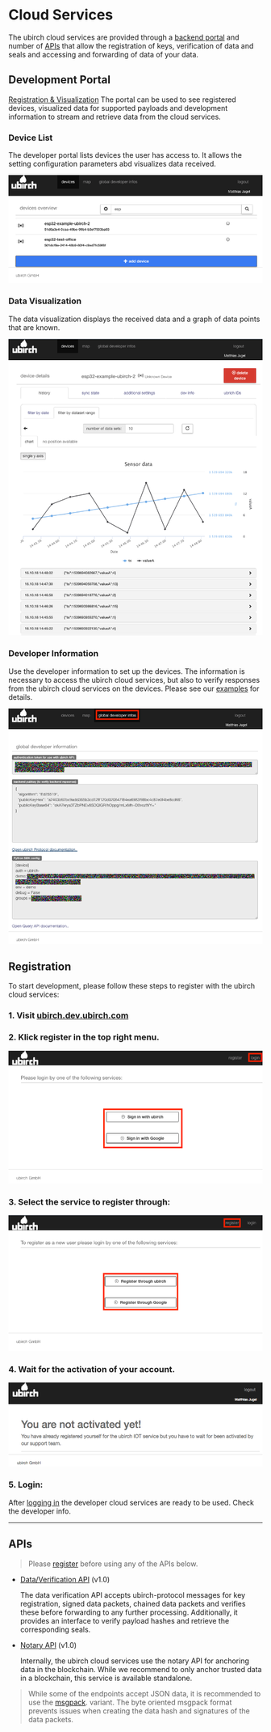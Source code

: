 # Cloud Services

The ubirch cloud services are provided through a [backend portal](https://ubirch.dev.ubirch.com) and number of 
[APIs](api) that allow the registration of keys, verification of data and seals and
accessing and forwarding of data of your data.

## Development Portal

[Registration & Visualization](https://ubirch.dev.ubirch.com)
The portal can be used to see registered devices, visualized data for supported payloads and
development information to stream and retrieve data from the cloud services.
  
### Device List

The developer portal lists devices the user has access to. It allows the setting configuration
parameters abd visualizes data received.

![device list](img/portal-1.png)

### Data Visualization  

The data visualization displays the received data and a graph of data points that are known.

![device view](img/portal-2.png)

### Developer Information

Use the developer information to set up the devices. The information is necessary to access the ubirch
cloud services, but also to verify responses from the ubirch cloud services on the devices. Please see
our [examples](examples) for details.

![developer information](img/portal-3.png)

## Registration

To start development, please follow these steps to register with the ubirch cloud services:

### 1. Visit [ubirch.dev.ubirch.com](https://ubirch.dev.ubirch.com)
### 2. Klick **register** in the top right menu.

![register link](img/registration-1.png)
      
### 3. Select the **service to register** through:

![regQister using service](img/registration-2.png)

### 4. Wait for the **activation** of your account.
      
![await registration](img/registration-3.png)
   
### 5. Login: 

After [logging in](https://ubirch.dev.ubirch.com) the developer cloud services are ready to be used. Check the developer info.  
    
---

## APIs

> Please [register](#registration) before using any of the APIs below.

- [Data/Verification API](api?url=https://raw.githubusercontent.com/ubirch/ubirchApiDocs/master/swaggerDocs//ubirch/avatar_service/1.0/ubirch_avatar_service_api.json) (v1.0)
  
  The data verification API accepts ubirch-protocol messages for key registration, signed data packets, chained data 
  packets and verifies these before forwarding to any further processing. Additionally, it provides an interface
  to verify payload hashes and retrieve the corresponding seals.
    
- [Notary API](api?url=https://raw.githubusercontent.com/ubirch/ubirchApiDocs/master/swaggerDocs//ubirch/notary_service/1.0/ubirch_notary_service_api.yaml) (v1.0)

  Internally, the ubirch cloud services use the notary API for anchoring data in the blockchain. While we recommend to 
  only anchor trusted data in a blockchain, this service is available standalone. 

> While some of the endpoints accept JSON data, it is recommended to use the [msgpack](https://msgpack.org/index.html).
> variant. The byte oriented msgpack format prevents issues when creating the data hash and signatures of the data 
> packets.
